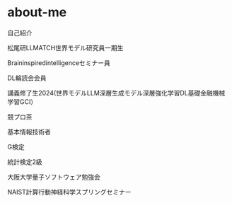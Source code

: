 # about-me
自己紹介

松尾研LLMATCH世界モデル研究員一期生

Braininspiredintelligenceセミナー員

DL輪読会会員

講義修了生2024(世界モデルLLM深層生成モデル深層強化学習DL基礎金融機械学習GCI）

競プロ茶

基本情報技術者

G検定

統計検定2級

大阪大学量子ソフトウェア勉強会

NAIST計算行動神経科学スプリングセミナー

